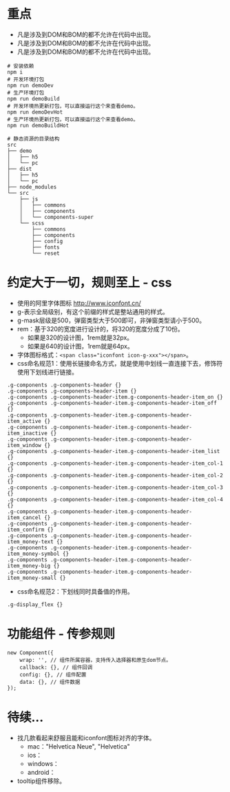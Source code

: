 # 重点
* 凡是涉及到DOM和BOM的都不允许在代码中出现。
* 凡是涉及到DOM和BOM的都不允许在代码中出现。
* 凡是涉及到DOM和BOM的都不允许在代码中出现。

```
# 安装依赖
npm i
# 开发环境打包
npm run demoDev
# 生产环境打包
npm run demoBuild
# 开发环境热更新打包，可以直接运行这个来查看demo。
npm run demoDevHot
# 生产环境热更新打包，可以直接运行这个来查看demo。
npm run demoBuildHot
```

```
# 静态资源的目录结构
src
├── demo
│   ├── h5
│   └── pc
├── dist
│   ├── h5
│   └── pc
├── node_modules
└── src
    ├── js
    │   ├── commons
    │   ├── components
    │   └── components-super
    └── scss
        ├── commons
        ├── components
        ├── config
        ├── fonts
        └── reset
```

# 约定大于一切，规则至上 - css
* 使用的阿里字体图标 http://www.iconfont.cn/
* g-表示全局级别，有这个前缀的样式是整站通用的样式。
* g-mask层级是500，弹窗类型大于500即可，非弹窗类型请小于500。
* rem：基于320的宽度进行设计的，将320的宽度分成了10份。
    - 如果是320的设计图，1rem就是32px。
    - 如果是640的设计图，1rem就是64px。
* 字体图标格式：```<span class="iconfont icon-g-xxx"></span>```。
* css命名规范1：使用长链接命名方式，就是使用中划线一直连接下去，修饰符使用下划线进行链接。
```
.g-components .g-components-header {}
.g-components .g-components-header-item {}
.g-components .g-components-header-item.g-components-header-item_on {}
.g-components .g-components-header-item.g-components-header-item_off {}
.g-components .g-components-header-item.g-components-header-item_active {}
.g-components .g-components-header-item.g-components-header-item_inactive {}
.g-components .g-components-header-item.g-components-header-item_window {}
.g-components .g-components-header-item.g-components-header-item_list {}
.g-components .g-components-header-item.g-components-header-item_col-1 {}
.g-components .g-components-header-item.g-components-header-item_col-2 {}
.g-components .g-components-header-item.g-components-header-item_col-3 {}
.g-components .g-components-header-item.g-components-header-item_col-4 {}
.g-components .g-components-header-item.g-components-header-item_cancel {}
.g-components .g-components-header-item.g-components-header-item_confirm {}
.g-components .g-components-header-item.g-components-header-item_money-text {}
.g-components .g-components-header-item.g-components-header-item_money-symbol {}
.g-components .g-components-header-item.g-components-header-item_money-big {}
.g-components .g-components-header-item.g-components-header-item_money-small {}
```
* css命名规范2：下划线同时具备值的作用。
```
.g-display_flex {}
```

# 功能组件 - 传参规则
```
new Component({
    wrap: '', // 组件所属容器，支持传入选择器和原生dom节点。
    callback: {}, // 组件回调
    config: {}, // 组件配置
    data: {}, // 组件数据
});
```

# 待续...
* 找几款看起来舒服且能和iconfont图标对齐的字体。
    - mac："Helvetica Neue", "Helvetica"
    - ios：
    - windows：
    - android：
* tooltip组件移除。
